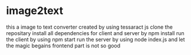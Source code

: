 # image2text

this a image to text converter created by using tessaract js 
clone the repositary
install all dependencies for client and server by npm install
run the client by using npm start
run the server by using node index.js
and let the magic begains
frontend part is not so good

